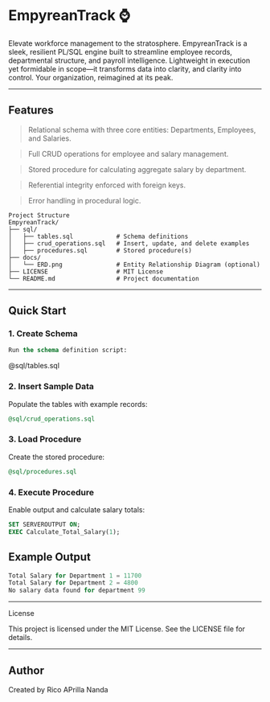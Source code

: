 # EmpyreanTrack ⌚
Elevate workforce management to the stratosphere. EmpyreanTrack is a sleek, resilient PL/SQL engine built to streamline employee records, departmental structure, and payroll intelligence. Lightweight in execution yet formidable in scope—it transforms data into clarity, and clarity into control. Your organization, reimagined at its peak.

---

## Features

> Relational schema with three core entities: Departments, Employees, and Salaries.

> Full CRUD operations for employee and salary management.

> Stored procedure for calculating aggregate salary by department.

> Referential integrity enforced with foreign keys.

> Error handling in procedural logic.

```pysql
Project Structure
EmpyreanTrack/
├── sql/
│   ├── tables.sql            # Schema definitions
│   ├── crud_operations.sql   # Insert, update, and delete examples
│   ├── procedures.sql        # Stored procedure(s)
├── docs/
│   └── ERD.png               # Entity Relationship Diagram (optional)
├── LICENSE                   # MIT License
└── README.md                 # Project documentation
```
---

## Quick Start

### 1. Create Schema

```sql
Run the schema definition script:
```

@sql/tables.sql

### 2. Insert Sample Data

Populate the tables with example records:

```sql
@sql/crud_operations.sql
```

### 3. Load Procedure

Create the stored procedure:

```sql
@sql/procedures.sql
```

### 4. Execute Procedure

Enable output and calculate salary totals:

```sql
SET SERVEROUTPUT ON;
EXEC Calculate_Total_Salary(1);
```

## Example Output

```rust
Total Salary for Department 1 = 11700
Total Salary for Department 2 = 4800
No salary data found for department 99
```
---

License

This project is licensed under the MIT License. See the LICENSE
 file for details.

---

## Author
Created by Rico APrilla Nanda
